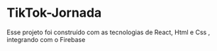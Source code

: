 # TikTok-Jornada
Esse projeto foi construído com as tecnologias de React, Html e Css , integrando com o Firebase
